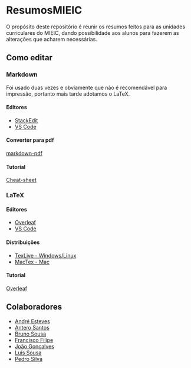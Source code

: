 # ResumosMIEIC

O propósito deste repositório é reunir os resumos feitos para as unidades curriculares do MIEIC, dando possibilidade aos alunos para fazerem as alterações que acharem necessárias.

## Como editar

### Markdown

Foi usado duas vezes e obviamente que não é recomendável para impressão, portanto mais tarde
adotamos o LaTeX.

#### Editores

- [StackEdit](https://stackedit.io/)
- [VS Code](https://marketplace.visualstudio.com/search?term=markdown&target=VSCode&category=All%20categories&sortBy=Relevance)

#### Converter para pdf

[markdown-pdf](https://github.com/alanshaw/markdown-pdf)

#### Tutorial

[Cheat-sheet](https://github.com/adam-p/markdown-here/wiki/Markdown-Cheatsheet)

### LaTeX

#### Editores

- [Overleaf](https://www.overleaf.com)
- [VS Code](https://marketplace.visualstudio.com/items?itemName=James-Yu.latex-workshop)

#### Distribuições

- [TexLive - Windows/Linux](https://www.tug.org/texlive/)
- [MacTex - Mac](https://www.tug.org/mactex/)

#### Tutorial

[Overleaf](https://pt.overleaf.com/learn/latex/Tutorials)

## Colaboradores

- [André Esteves](https://github.com/EstevesAndre)
- [Antero Santos](https://github.com/SantosAntero)
- [Bruno Sousa](https://github.com/Rekicho)
- [Francisco Filipe](https://github.com/CiscoFrisco)
- [João Gonçalves](https://github.com/JoaoGoncalves98)
- [Luís Sousa](https://github.com/luisdiogo98)
- [Pedro Silva](https://github.com/PedroMiguelSilva)


